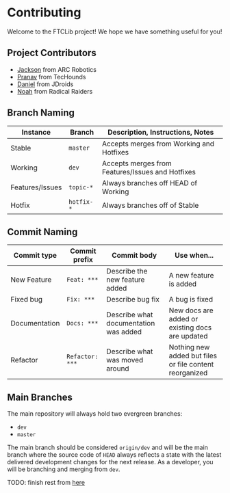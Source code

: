 # Contributing
Welcome to the FTCLib project! We hope we have something useful for you!

## Project Contributors

- [Jackson](https://github.com/jiceberg) from ARC Robotics
- [Pranav](https://github.com/pranavavva) from TecHounds
- [Daniel](https://github.com/dansman805) from JDroids
- [Noah](https://github.com/NoahBres) from Radical Raiders

## Branch Naming

| Instance | Branch | Description, Instructions, Notes |
|---------|---------|----------------------------------|
|Stable|`master`|Accepts merges from Working and Hotfixes|
|Working|`dev`|Accepts merges from Features/Issues and Hotfixes|
|Features/Issues|`topic-*`|Always branches off HEAD of Working|
|Hotfix|`hotfix-*`|Always branches off of Stable|

## Commit Naming

| Commit type | Commit prefix| Commit body | Use when... |
|-------------|--------------|-------------|-------------|
| New Feature | `Feat: ***`  | Describe the new feature added| A new feature is added|
| Fixed bug   | `Fix: ***`   | Describe bug fix | A bug is fixed|
| Documentation | `Docs: ***`| Describe what documentation was added| New docs are added or existing docs are updated|
| Refactor | `Refactor: ***` | Describe what was moved around | Nothing new added but files or file content reorganized|

## Main Branches

The main repository will always hold two evergreen branches:

- `dev`
- `master`

The main branch should be considered `origin/dev` and will be the main branch where the source code of `HEAD` always reflects a state with the latest delivered development changes for the next release. As a developer, you will be branching and merging from `dev`.

TODO: finish rest from [here](https://gist.github.com/digitaljhelms/4287848)
